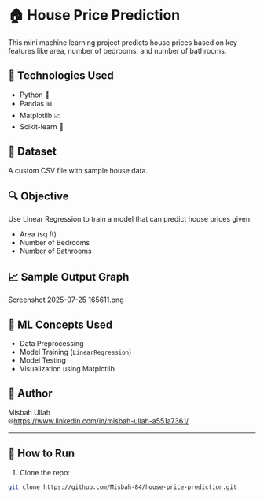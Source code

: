# 🏠 House Price Prediction

This mini machine learning project predicts house prices based on key features like area, number of bedrooms, and number of bathrooms.

## 📌 Technologies Used
- Python 🐍
- Pandas 📊
- Matplotlib 📈
- Scikit-learn 🤖

## 📂 Dataset
A custom CSV file with sample house data.

## 🔍 Objective
Use Linear Regression to train a model that can predict house prices given:
- Area (sq ft)
- Number of Bedrooms
- Number of Bathrooms

## 📈 Sample Output Graph
Screenshot 2025-07-25 165611.png <!-- Upload your graph screenshot with this name -->

## 🧠 ML Concepts Used
- Data Preprocessing
- Model Training (`LinearRegression`)
- Model Testing
- Visualization using Matplotlib

## 🤝 Author
Misbah Ullah  
🌐https://www.linkedin.com/in/misbah-ullah-a551a7361/

---

## 🚀 How to Run

1. Clone the repo:
```bash
git clone https://github.com/Misbah-84/house-price-prediction.git
